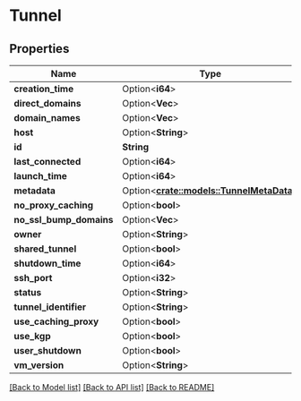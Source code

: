 # Tunnel

## Properties

Name | Type | Description | Notes
------------ | ------------- | ------------- | -------------
**creation_time** | Option<**i64**> |  | [optional]
**direct_domains** | Option<**Vec<String>**> |  | [optional]
**domain_names** | Option<**Vec<String>**> |  | [optional]
**host** | Option<**String**> |  | [optional]
**id** | **String** |  | 
**last_connected** | Option<**i64**> |  | [optional]
**launch_time** | Option<**i64**> |  | [optional]
**metadata** | Option<[**crate::models::TunnelMetaData**](TunnelMetaData.md)> |  | [optional]
**no_proxy_caching** | Option<**bool**> |  | [optional]
**no_ssl_bump_domains** | Option<**Vec<String>**> |  | [optional]
**owner** | Option<**String**> |  | [optional]
**shared_tunnel** | Option<**bool**> |  | [optional]
**shutdown_time** | Option<**i64**> |  | [optional]
**ssh_port** | Option<**i32**> |  | [optional]
**status** | Option<**String**> |  | [optional]
**tunnel_identifier** | Option<**String**> |  | [optional]
**use_caching_proxy** | Option<**bool**> |  | [optional]
**use_kgp** | Option<**bool**> |  | [optional]
**user_shutdown** | Option<**bool**> |  | [optional]
**vm_version** | Option<**String**> |  | [optional]

[[Back to Model list]](../README.md#documentation-for-models) [[Back to API list]](../README.md#documentation-for-api-endpoints) [[Back to README]](../README.md)


